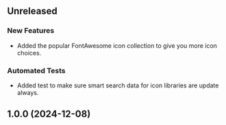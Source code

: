 ## Unreleased

### New Features
- Added the popular FontAwesome icon collection to give you more icon choices.

### Automated Tests
- Added test to make sure smart search data for icon libraries are update always.


## 1.0.0 (2024-12-08)
